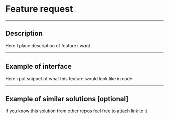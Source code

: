 # Feature request

---
## Description

Here I place description of feature i want

---
## Example of interface

Here i put snippet of what this feature would look like in code

---
## Example of similar solutions [optional]

If you know this solution from other repos feel free to attach link to it
